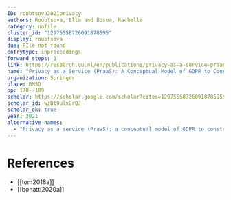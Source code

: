 ```yaml
---
ID: roubtsova2021privacy
authors: Roubtsova, Ella and Bosua, Rachelle
category: nofile
cluster_id: "12975558726091878595"
display: roubtsova
due: FIle not found
entrytype: inproceedings
forward_steps: 1
link: https://research.ou.nl/en/publications/privacy-as-a-service-praas-a-conceptual-model-of-gdpr-to-construc
name: "Privacy as a Service (PraaS): A Conceptual Model of GDPR to Construct Privacy Services"
organization: Springer
place: BMSD
pp: 170--189
scholar: https://scholar.google.com/scholar?cites=12975558726091878595&as_sdt=2005&sciodt=0,5&hl=en
scholar_id: wzDt9ulxErQJ
scholar_ok: true
year: 2021
alternative names:
  - "Privacy as a service (PraaS): a conceptual model of GDPR to construct privacy services"
---
```


# References

- [[tom2018a]]
- [[bonatti2020a]]
